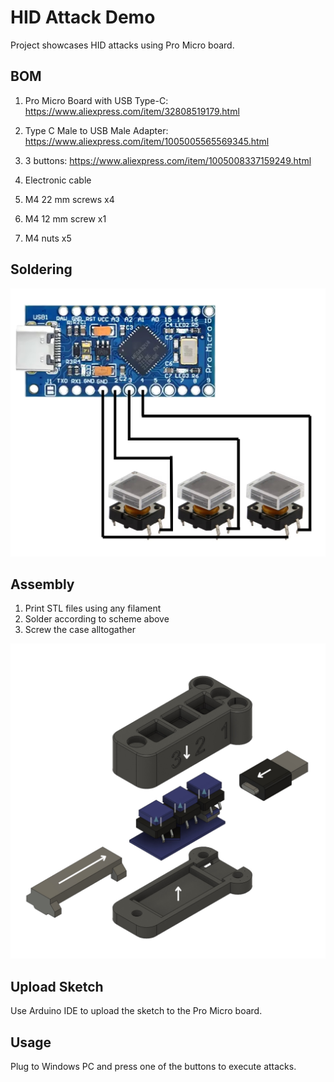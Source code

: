 # HID Attack Demo

Project showcases HID attacks using Pro Micro board.

## BOM

1. Pro Micro Board with USB Type-C:
https://www.aliexpress.com/item/32808519179.html

2. Type C Male to USB Male Adapter:
 https://www.aliexpress.com/item/1005005565569345.html

3. 3 buttons:
https://www.aliexpress.com/item/1005008337159249.html

4. Electronic cable

5. M4 22 mm screws x4

6. M4 12 mm screw x1

7. M4 nuts x5

## Soldering

![Three buttons](Three_buttons.jpeg)

## Assembly

1. Print STL files using any filament
2. Solder according to scheme above
3. Screw the case alltogather

![Assembly](assembly.jpeg)

## Upload Sketch

Use Arduino IDE to upload the sketch to the Pro Micro board.

## Usage

Plug to Windows PC and press one of the buttons to execute attacks.